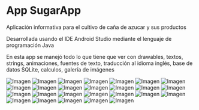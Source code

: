 # App SugarApp
Aplicación informativa para el cultivo de caña de azucar y sus productos

Desarrollada usando el IDE Android Studio mediante el lenguaje de programación Java

En esta app se manejó todo lo que tiene que ver con drawables, textos, strings, animaciones, fuentes de texto, traducción al idioma inglés, base de datos SQLite, calculos, galería de imágenes 

![Imagen](https://github.com/NorbeyCollazos/SugarApp/blob/master/screens/img1.jpg)
![Imagen](https://github.com/NorbeyCollazos/SugarApp/blob/master/screens/img2.jpg)
![Imagen](https://github.com/NorbeyCollazos/SugarApp/blob/master/screens/img3.jpg)
![Imagen](https://github.com/NorbeyCollazos/SugarApp/blob/master/screens/img4.jpg)
![Imagen](https://github.com/NorbeyCollazos/SugarApp/blob/master/screens/img5.jpg)
![Imagen](https://github.com/NorbeyCollazos/SugarApp/blob/master/screens/img6.jpg)
![Imagen](https://github.com/NorbeyCollazos/SugarApp/blob/master/screens/img7.jpg)
![Imagen](https://github.com/NorbeyCollazos/SugarApp/blob/master/screens/img8.jpg)
![Imagen](https://github.com/NorbeyCollazos/SugarApp/blob/master/screens/img9.jpg)
![Imagen](https://github.com/NorbeyCollazos/SugarApp/blob/master/screens/img10.jpg)
![Imagen](https://github.com/NorbeyCollazos/SugarApp/blob/master/screens/img11.jpg)
![Imagen](https://github.com/NorbeyCollazos/SugarApp/blob/master/screens/img12.jpg)
![Imagen](https://github.com/NorbeyCollazos/SugarApp/blob/master/screens/img13.jpg)
![Imagen](https://github.com/NorbeyCollazos/SugarApp/blob/master/screens/img14.jpg)
![Imagen](https://github.com/NorbeyCollazos/SugarApp/blob/master/screens/img15.jpg)
![Imagen](https://github.com/NorbeyCollazos/SugarApp/blob/master/screens/img16.jpg)
![Imagen](https://github.com/NorbeyCollazos/SugarApp/blob/master/screens/img17.jpg)
![Imagen](https://github.com/NorbeyCollazos/SugarApp/blob/master/screens/img18.jpg)
![Imagen](https://github.com/NorbeyCollazos/SugarApp/blob/master/screens/img19.jpg)
![Imagen](https://github.com/NorbeyCollazos/SugarApp/blob/master/screens/img20.jpg)
![Imagen](https://github.com/NorbeyCollazos/SugarApp/blob/master/screens/img21.jpg)
![Imagen](https://github.com/NorbeyCollazos/SugarApp/blob/master/screens/img22.jpg)
![Imagen](https://github.com/NorbeyCollazos/SugarApp/blob/master/screens/img23.jpg)
![Imagen](https://github.com/NorbeyCollazos/SugarApp/blob/master/screens/img24.jpg)
![Imagen](https://github.com/NorbeyCollazos/SugarApp/blob/master/screens/img25.jpg)
![Imagen](https://github.com/NorbeyCollazos/SugarApp/blob/master/screens/img26.jpg)


